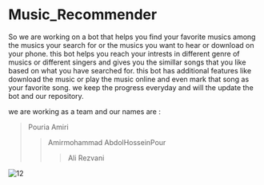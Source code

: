 # Music_Recommender
So we are working on a bot that helps you find your favorite musics among the musics your search for or the musics you want to hear or download on your phone.
this bot helps you reach your intrests in different genre of musics or different singers and gives you the simillar songs that you like based on what you have searched for.
this bot has additional features like download the music or play the music online and even mark that song as your favorite song.
we keep the progress everyday and will the update the bot and our repository.


we are working as a team and our names are :
>Pouria Amiri
>>Amirmohammad AbdolHosseinPour
>>>Ali Rezvani


![12](https://user-images.githubusercontent.com/100662817/235249150-6db0c2c4-5705-4ba6-b91a-e8d1aea14141.png)


